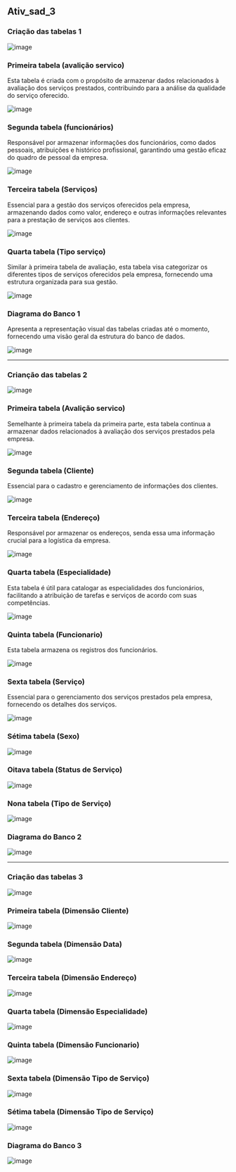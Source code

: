 ## Ativ_sad_3


### Criação das tabelas 1

![image](https://github.com/Matheuslira931/ativ_sad_3/assets/67758248/63c05385-bf82-4ce0-8888-f9dded74baa6)

### Primeira tabela (avalição servico)
Esta tabela é criada com o propósito de armazenar dados relacionados à avaliação dos serviços prestados, contribuindo para a análise da qualidade do serviço oferecido.

![image](https://github.com/Matheuslira931/ativ_sad_3/assets/67758248/7a1f3b54-bbcc-489f-9be1-0db2d7290eec)

### Segunda tabela (funcionários)
Responsável por armazenar informações dos funcionários, como dados pessoais, atribuições e histórico profissional, garantindo uma gestão eficaz do quadro de pessoal da empresa.

![image](https://github.com/Matheuslira931/ativ_sad_3/assets/67758248/88a3c7ee-3f7e-469f-b5c7-609302d47c92)

### Terceira tabela (Serviços)
Essencial para a gestão dos serviços oferecidos pela empresa, armazenando dados como valor, endereço e outras informações relevantes para a prestação de serviços aos clientes.

![image](https://github.com/Matheuslira931/ativ_sad_3/assets/67758248/fc0ac91b-52aa-4f01-a496-f11b39601a0f)

### Quarta tabela (Tipo serviço)
Similar à primeira tabela de avaliação, esta tabela visa categorizar os diferentes tipos de serviços oferecidos pela empresa, fornecendo uma estrutura organizada para sua gestão.

![image](https://github.com/Matheuslira931/ativ_sad_3/assets/67758248/a9fe9f04-7783-4f0a-bfab-a5e203d0c14e)

### Diagrama do Banco 1
Apresenta a representação visual das tabelas criadas até o momento, fornecendo uma visão geral da estrutura do banco de dados.

![image](https://github.com/Matheuslira931/ativ_sad_3/assets/67758248/85a2b8df-7c6f-4b43-b5d8-c8ddf634c8df)


_______________


### Crianção das tabelas 2

![image](https://github.com/Matheuslira931/ativ_sad_3/assets/88988394/9d917466-e312-4d03-ac78-370b8561fb52)

### Primeira tabela (Avalição servico)
Semelhante à primeira tabela da primeira parte, esta tabela continua a armazenar dados relacionados à avaliação dos serviços prestados pela empresa.

![image](https://github.com/Matheuslira931/ativ_sad_3/assets/88988394/3db645c1-7330-41f2-8f14-41396d143498)

### Segunda tabela (Cliente)
Essencial para o cadastro e gerenciamento de informações dos clientes.

![image](https://github.com/Matheuslira931/ativ_sad_3/assets/88988394/5351197e-c499-4314-84a6-6202846e6262)

### Terceira tabela (Endereço)
Responsável por armazenar os endereços, senda essa uma informação crucial para a logística da empresa.

![image](https://github.com/Matheuslira931/ativ_sad_3/assets/88988394/b5cfc664-8412-488c-9061-fc35b3a9ad4f)

### Quarta tabela (Especialidade)
Esta tabela é útil para catalogar as especialidades dos funcionários, facilitando a atribuição de tarefas e serviços de acordo com suas competências.

![image](https://github.com/Matheuslira931/ativ_sad_3/assets/88988394/6bc4a1ee-6350-482c-b0b1-9b105b56b842)

### Quinta tabela (Funcionario)
Esta tabela armazena os registros dos funcionários.

![image](https://github.com/Matheuslira931/ativ_sad_3/assets/88988394/21ee9d70-d25a-4b26-ad5e-73904c55baf4)

### Sexta tabela (Serviço)
Essencial para o gerenciamento dos serviços prestados pela empresa, fornecendo os detalhes dos serviços.

![image](https://github.com/Matheuslira931/ativ_sad_3/assets/88988394/1b248de8-167d-485c-aaf1-77b5939cab9b)

### Sétima tabela (Sexo)
![image](https://github.com/Matheuslira931/ativ_sad_3/assets/88988394/68fc7f7c-1c5e-4312-915a-edb89f07a404)

### Oitava tabela (Status de Serviço)
![image](https://github.com/Matheuslira931/ativ_sad_3/assets/88988394/8c8c3852-9037-4e19-bd2c-f49c3833de73)

### Nona tabela (Tipo de Serviço)
![image](https://github.com/Matheuslira931/ativ_sad_3/assets/88988394/280c276c-b96a-4043-ada7-eacf14720344)

### Diagrama do Banco 2
![image](https://github.com/Matheuslira931/ativ_sad_3/assets/88988394/ae9f97bc-cbfb-4b51-8a33-fbd2b7c73c0c)


_______________


### Criação das tabelas 3
![image](https://github.com/Matheuslira931/ativ_sad_3/assets/88988394/f658ecab-0a33-4e99-ac9e-843070baf69a)

### Primeira tabela (Dimensão Cliente)
![image](https://github.com/Matheuslira931/ativ_sad_3/assets/88988394/4532f43f-0416-4f7e-bd18-def79e6fbd8a)

### Segunda tabela (Dimensão Data)
![image](https://github.com/Matheuslira931/ativ_sad_3/assets/88988394/5fa69ac8-ba98-460e-a616-eb5d74117633)

### Terceira tabela (Dimensão Endereço)
![image](https://github.com/Matheuslira931/ativ_sad_3/assets/88988394/465396b1-a4f2-4567-af42-dfdd3e2e48a0)

### Quarta tabela (Dimensão Especialidade)
![image](https://github.com/Matheuslira931/ativ_sad_3/assets/88988394/d76569f8-334d-417c-a8f6-d0eefe15d886)

### Quinta tabela (Dimensão Funcionario)
![image](https://github.com/Matheuslira931/ativ_sad_3/assets/88988394/5387dc15-114e-4f1c-a500-1caff12b40b5)

### Sexta tabela (Dimensão Tipo de Serviço)
![image](https://github.com/Matheuslira931/ativ_sad_3/assets/88988394/b551634e-5187-4431-94c5-1493fe692e13)

### Sétima tabela (Dimensão Tipo de Serviço)
![image](https://github.com/Matheuslira931/ativ_sad_3/assets/88988394/3212f462-ba23-4748-8ee7-688643f5cdfb)

### Diagrama do Banco 3
![image](https://github.com/Matheuslira931/ativ_sad_3/assets/88988394/19bda5a5-ca8f-42af-ac12-11c0a61564de)
